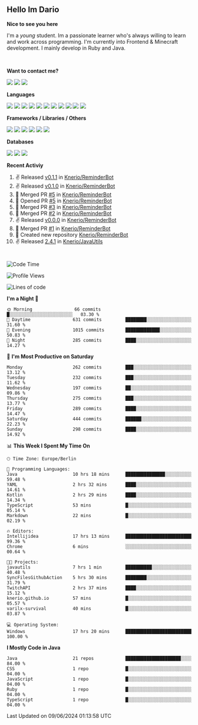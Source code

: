 <h2>Hello Im Dario</h2>

**Nice to see you here**

I'm a *young* student. Im a passionate learner who's always willing to learn and work across
programming. I'm currently into Frontend & Minecraft development. I mainly develop in Ruby and Java.

<br/>

**Want to contact me?**

<a href="https://github.com/knerio"><img src="https://img.shields.io/badge/-Github-blue?style=for-the-badge&logo=github&logoColor=white"/></a> <a href="https://discord.com/users/639416958923702292"><img src="https://img.shields.io/badge/-knerio-blue?style=for-the-badge&logo=discord&logoColor=white"/></a> <a href="https://twitch.tv/dopalos_"><img src="https://img.shields.io/badge/-twitch-blue?style=for-the-badge&logo=twitch&logoColor=white"/></a>

**Languages**

<img src="https://img.shields.io/badge/-HTML-blue?style=for-the-badge&logo=html5&logoColor=white"/> <img src="https://img.shields.io/badge/-CSS-blue?style=for-the-badge&logo=CSS3&logoColor=white"/> <img src="https://img.shields.io/badge/-Javascript-blue?style=for-the-badge&logo=javascript&logoColor=white"/> <img src="https://img.shields.io/badge/-Typescript-blue?style=for-the-badge&logo=TypeScript&logoColor=white"/> <img src="https://img.shields.io/badge/-Java-blue?style=for-the-badge&logo=java&logoColor=white"/> <img src="https://img.shields.io/badge/-Kotlin-blue?style=for-the-badge&logo=kotlin&logoColor=white"/> <img src="https://img.shields.io/badge/-SQL-blue?style=for-the-badge&logo=MYSQL&logoColor=white"/> <img src="https://img.shields.io/badge/-Markdown-blue?style=for-the-badge&logo=Markdown&logoColor=white"/> <img src="https://img.shields.io/badge/-JSON-blue?style=for-the-badge&logo=JSON&logoColor=white"/> <img src="https://img.shields.io/badge/-Git-blue?style=for-the-badge&logo=Git&logoColor=white"/> <img src="https://img.shields.io/badge/-Ruby-blue?style=for-the-badge&logo=Ruby&logoColor=white"/>
<br/>

 **Frameworks / Libraries / Others**

<img src="https://img.shields.io/badge/-Bootstrap-blue?style=for-the-badge&logo=Bootstrap&logoColor=white"/> <img src="https://img.shields.io/badge/-Node.JS-blue?style=for-the-badge&logo=node.js&logoColor=white"/> <img src="https://img.shields.io/badge/-React-blue?style=for-the-badge&logo=React&logoColor=white"/> <img src="https://img.shields.io/badge/-Express-blue?style=for-the-badge&logo=Express&logoColor=white"/> <img src="https://img.shields.io/badge/-Next.Js-blue?style=for-the-badge&logo=Next.Js&logoColor=white"/> <img src="https://img.shields.io/badge/-Ruby_On_Rails-blue?style=for-the-badge&logo=ruby-on-rails&logoColor=white"/>

**Databases**

<img src="https://img.shields.io/badge/-MongoDB-blue?style=for-the-badge&logo=mongodb&logoColor=white"/> <img src="https://img.shields.io/badge/-MariaDB-blue?style=for-the-badge&logo=MariaDB&logoColor=white"/>
<img src="https://img.shields.io/badge/-PostgreSQL-blue?style=for-the-badge&logo=PostgreSQl&logoColor=white"/>

**Recent Activiy**

<!--RECENT_ACTIVITY:start-->
1. ✌️ Released [v0.1.1](https://github.com/Knerio/ReminderBot/releases/tag/v0.1.1) in [Knerio/ReminderBot](https://github.com/Knerio/ReminderBot)<br>
2. ✌️ Released [v0.1.0](https://github.com/Knerio/ReminderBot/releases/tag/v0.1.0) in [Knerio/ReminderBot](https://github.com/Knerio/ReminderBot)<br>
3. 🎉 Merged PR [#5](https://github.com/Knerio/ReminderBot/pull/5) in [Knerio/ReminderBot](https://github.com/Knerio/ReminderBot)<br>
4. 💪 Opened PR [#5](https://github.com/Knerio/ReminderBot/pull/5) in [Knerio/ReminderBot](https://github.com/Knerio/ReminderBot)<br>
5. 🎉 Merged PR [#3](https://github.com/Knerio/ReminderBot/pull/3) in [Knerio/ReminderBot](https://github.com/Knerio/ReminderBot)<br>
6. 🎉 Merged PR [#2](https://github.com/Knerio/ReminderBot/pull/2) in [Knerio/ReminderBot](https://github.com/Knerio/ReminderBot)<br>
7. ✌️ Released [v0.0.0](https://github.com/Knerio/ReminderBot/releases/tag/v0.0.0) in [Knerio/ReminderBot](https://github.com/Knerio/ReminderBot)<br>
8. 🎉 Merged PR [#1](https://github.com/Knerio/ReminderBot/pull/1) in [Knerio/ReminderBot](https://github.com/Knerio/ReminderBot)<br>
9. 📔 Created new repository [Knerio/ReminderBot](https://github.com/Knerio/ReminderBot)<br>
10. ✌️ Released [2.4.1](https://github.com/Knerio/JavaUtils/releases/tag/2.4.1) in [Knerio/JavaUtils](https://github.com/Knerio/JavaUtils)<br>
<!--RECENT_ACTIVITY:end-->
 
#

<!--START_SECTION:waka-->
![Code Time](http://img.shields.io/badge/Code%20Time-363%20hrs%2052%20mins-blue)

![Profile Views](http://img.shields.io/badge/Profile%20Views-1015-blue)

![Lines of code](https://img.shields.io/badge/From%20Hello%20World%20I%27ve%20Written-94.2%20thousand%20lines%20of%20code-blue)

**I'm a Night 🦉** 

```text
🌞 Morning                66 commits          █░░░░░░░░░░░░░░░░░░░░░░░░   03.30 % 
🌆 Daytime                631 commits         ████████░░░░░░░░░░░░░░░░░   31.60 % 
🌃 Evening                1015 commits        █████████████░░░░░░░░░░░░   50.83 % 
🌙 Night                  285 commits         ████░░░░░░░░░░░░░░░░░░░░░   14.27 % 
```
📅 **I'm Most Productive on Saturday** 

```text
Monday                   262 commits         ███░░░░░░░░░░░░░░░░░░░░░░   13.12 % 
Tuesday                  232 commits         ███░░░░░░░░░░░░░░░░░░░░░░   11.62 % 
Wednesday                197 commits         ██░░░░░░░░░░░░░░░░░░░░░░░   09.86 % 
Thursday                 275 commits         ███░░░░░░░░░░░░░░░░░░░░░░   13.77 % 
Friday                   289 commits         ████░░░░░░░░░░░░░░░░░░░░░   14.47 % 
Saturday                 444 commits         ██████░░░░░░░░░░░░░░░░░░░   22.23 % 
Sunday                   298 commits         ████░░░░░░░░░░░░░░░░░░░░░   14.92 % 
```


📊 **This Week I Spent My Time On** 

```text
🕑︎ Time Zone: Europe/Berlin

💬 Programming Languages: 
Java                     10 hrs 18 mins      ███████████████░░░░░░░░░░   59.48 % 
YAML                     2 hrs 32 mins       ████░░░░░░░░░░░░░░░░░░░░░   14.61 % 
Kotlin                   2 hrs 29 mins       ████░░░░░░░░░░░░░░░░░░░░░   14.34 % 
TypeScript               53 mins             █░░░░░░░░░░░░░░░░░░░░░░░░   05.14 % 
Markdown                 22 mins             █░░░░░░░░░░░░░░░░░░░░░░░░   02.19 % 

🔥 Editors: 
Intellijidea             17 hrs 13 mins      █████████████████████████   99.36 % 
Chrome                   6 mins              ░░░░░░░░░░░░░░░░░░░░░░░░░   00.64 % 

🐱‍💻 Projects: 
javautils                7 hrs 1 min         ██████████░░░░░░░░░░░░░░░   40.48 % 
SyncFilesGithubAction    5 hrs 30 mins       ████████░░░░░░░░░░░░░░░░░   31.79 % 
TwitchAPI                2 hrs 37 mins       ████░░░░░░░░░░░░░░░░░░░░░   15.12 % 
knerio.github.io         57 mins             █░░░░░░░░░░░░░░░░░░░░░░░░   05.57 % 
varilx-survival          40 mins             █░░░░░░░░░░░░░░░░░░░░░░░░   03.87 % 

💻 Operating System: 
Windows                  17 hrs 20 mins      █████████████████████████   100.00 % 
```

**I Mostly Code in Java** 

```text
Java                     21 repos            █████████████████████░░░░   84.00 % 
CSS                      1 repo              █░░░░░░░░░░░░░░░░░░░░░░░░   04.00 % 
JavaScript               1 repo              █░░░░░░░░░░░░░░░░░░░░░░░░   04.00 % 
Ruby                     1 repo              █░░░░░░░░░░░░░░░░░░░░░░░░   04.00 % 
TypeScript               1 repo              █░░░░░░░░░░░░░░░░░░░░░░░░   04.00 % 
```




 Last Updated on 09/06/2024 01:13:58 UTC
<!--END_SECTION:waka-->

